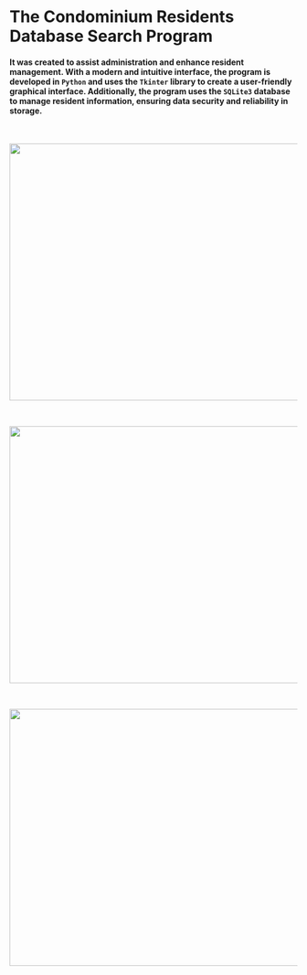 # The Condominium Residents Database Search Program 
#### It was created to assist administration and enhance resident management. With a modern and intuitive interface, the program is developed in `Python` and uses the `Tkinter` library to create a user-friendly graphical interface. Additionally, the program uses the `SQLite3` database to manage resident information, ensuring data security and reliability in storage.
<br>
<p align="center">
  <img src="https://user-images.githubusercontent.com/102926017/235329057-c88e51a0-e5ab-47c2-89d0-a29c0ad059e8.png" align="center" width="800" height="450">
</p>
<br>
<p align="center">
  <img src="https://user-images.githubusercontent.com/102926017/235329055-3a82bf90-c9e1-4928-a0c0-a1606731567f.png" align="center" width="800" height="450">
</p>
<br>
<p align="center">
  <img src="https://user-images.githubusercontent.com/102926017/235329053-5919d2c6-39ae-46d0-b0a0-da97bbeabb60.png" align="center" width="800" height="450">
</p>
